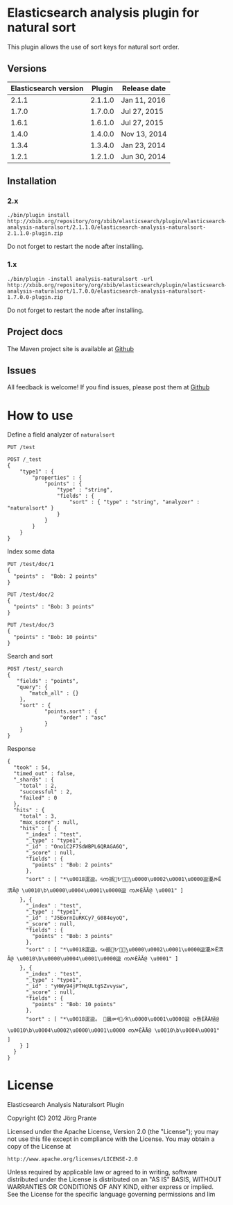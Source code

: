
# Elasticsearch analysis plugin for natural sort

This plugin allows the use of sort keys for natural sort order.

## Versions

| Elasticsearch version    | Plugin      | Release date |
| ------------------------ | ----------- | -------------|
| 2.1.1                    | 2.1.1.0     | Jan 11, 2016 |
| 1.7.0                    | 1.7.0.0     | Jul 27, 2015 |
| 1.6.1                    | 1.6.1.0     | Jul 27, 2015 |
| 1.4.0                    | 1.4.0.0     | Nov 13, 2014 |
| 1.3.4                    | 1.3.4.0     | Jan 23, 2014 |
| 1.2.1                    | 1.2.1.0     | Jun 30, 2014 |

## Installation

### 2.x

    ./bin/plugin install http://xbib.org/repository/org/xbib/elasticsearch/plugin/elasticsearch-analysis-naturalsort/2.1.1.0/elasticsearch-analysis-naturalsort-2.1.1.0-plugin.zip

Do not forget to restart the node after installing.

### 1.x

    ./bin/plugin -install analysis-naturalsort -url http://xbib.org/repository/org/xbib/elasticsearch/plugin/elasticsearch-analysis-naturalsort/1.7.0.0/elasticsearch-analysis-naturalsort-1.7.0.0-plugin.zip

Do not forget to restart the node after installing.

## Project docs

The Maven project site is available at [Github](http://jprante.github.io/elasticsearch-analysis-naturalsort)

## Issues

All feedback is welcome! If you find issues, please post them at [Github](https://github.com/jprante/elasticsearch-analysis-naturalsort/issues)

# How to use

Define a field analyzer of `naturalsort`

    PUT /test

    POST /_test
    { 
        "type1" : { 
            "properties" : { 
                "points" : { 
                    "type" : "string", 
                    "fields" : { 
                        "sort" : { "type" : "string", "analyzer" : "naturalsort" } 
                    } 
                } 
            } 
        } 
    }

Index some data

    PUT /test/doc/1
    {
      "points" :  "Bob: 2 points"
    }

    PUT /test/doc/2
    {
      "points" : "Bob: 3 points"
    }

    PUT /test/doc/3
    {
      "points" : "Bob: 10 points"
    }

Search and sort

    POST /test/_search
    {
       "fields" : "points",
       "query": {
           "match_all" : {}
        },
        "sort" : { 
                "points.sort" : {
                     "order" : "asc"
                }
        }       
    }

Response

    {
      "took" : 54,
      "timed_out" : false,
      "_shards" : {
        "total" : 2,
        "successful" : 2,
        "failed" : 0
      },
      "hits" : {
        "total" : 3,
        "max_score" : null,
        "hits" : [ {
          "_index" : "test",
          "_type" : "type1",
          "_id" : "Ono1C2F7SdWBPL6QRAGA6Q",
          "_score" : null,
          "fields" : {
            "points" : "Bob: 2 points"
          },
          "sort" : [ "*\u0018䀊䀀。ᰁက挀㄀ᜀఠٰ̰\u0000\u0002\u0001\u0000䀀‎瀀ࠀЁ渀Ā@ \u0010\b\u0000\u0004\u0001\u0000䀀 ကࠀЀȀĀ@ \u0001" ]
        }, {
          "_index" : "test",
          "_type" : "type1",
          "_id" : "J5EornIuRKCy7_G084eyoQ",
          "_score" : null,
          "fields" : {
            "points" : "Bob: 3 points"
          },
          "sort" : [ "*\u0018䀊䀀。ᰁሀ挀㄀ᜀఠٰ̰\u0000\u0002\u0001\u0000䀀‎瀀ࠀЁ渀Ā@ \u0010\b\u0000\u0004\u0001\u0000䀀 ကࠀЀȀĀ@ \u0001" ]
        }, {
          "_index" : "test",
          "_type" : "type1",
          "_id" : "yHWy94jPTHqULtgSZvvysw",
          "_score" : null,
          "fields" : {
            "points" : "Bob: 10 points"
          },
          "sort" : [ "*\u0018䀊䀀。 ฀䘀ㆀᢀ஀̸ؐƘ\u0000\u0001\u0000䀀 ဇ㠀ЀȀĀ㮀@ \u0010\b\u0004\u0002\u0000\u0001\u0000 ကࠀЀȀĀ@ \u0010\b\u0004\u0001" ]
        } ]
      }
    }

# License

Elasticsearch Analysis Naturalsort Plugin

Copyright (C) 2012 Jörg Prante

Licensed under the Apache License, Version 2.0 (the "License");
you may not use this file except in compliance with the License.
You may obtain a copy of the License at

    http://www.apache.org/licenses/LICENSE-2.0

Unless required by applicable law or agreed to in writing, software
distributed under the License is distributed on an "AS IS" BASIS,
WITHOUT WARRANTIES OR CONDITIONS OF ANY KIND, either express or implied.
See the License for the specific language governing permissions and
lim